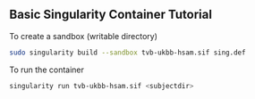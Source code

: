 ## Basic Singularity Container Tutorial

To create a sandbox (writable directory)


```bash
sudo singularity build --sandbox tvb-ukbb-hsam.sif sing.def
```

To run the container

```bash
singularity run tvb-ukbb-hsam.sif <subjectdir>
```

